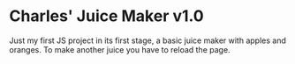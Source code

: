 # Charles' Juice Maker v1.0
Just my first JS project in its first stage, a basic juice maker with apples and oranges. To make another juice you have to reload the page.


